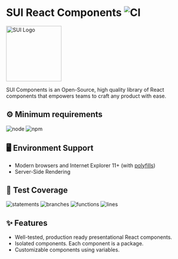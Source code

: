 # SUI React Components ![CI](https://github.com/SUI-Components/sui-components/workflows/CI/badge.svg)

<img src="https://avatars2.githubusercontent.com/u/13288987?s=200&v=4" alt="SUI Logo" width="150">

SUI Components is an Open-Source, high quality library of React components that empowers teams to craft any product with ease.

## ⚙️ Minimum requirements
![node](https://shields.io/badge/node-v16+-lightgray?logo=nodedotjs&logoWidth=20&style=for-the-badge)
![npm](https://shields.io/badge/npm-v7+-lightgrey?logo=npm&logoWidth=20&style=for-the-badge)

## 🖥 Environment Support

- Modern browsers and Internet Explorer 11+ (with [polyfills](https://github.com/SUI-Components/sui/tree/master/packages/sui-polyfills))
- Server-Side Rendering

## 🧪 Test Coverage

![statements](https://shields.io/badge/statements-72.32%25-orange)
![branches](https://shields.io/badge/branches-58.41%25-AA0000)
![functions](https://shields.io/badge/functions-59.63%25-AA0000)
![lines](https://shields.io/badge/lines-74.15%25-orange)

## ✨ Features

- Well-tested, production ready presentational React components.
- Isolated components. Each component is a package.
- Customizable components using variables.
